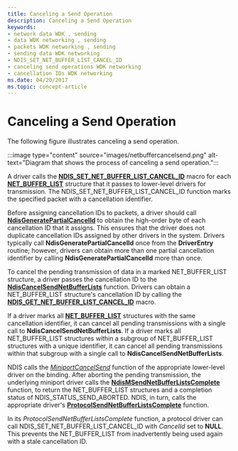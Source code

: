 ```yaml
---
title: Canceling a Send Operation
description: Canceling a Send Operation
keywords:
- network data WDK , sending
- data WDK networking , sending
- packets WDK networking , sending
- sending data WDK networking
- NDIS_SET_NET_BUFFER_LIST_CANCEL_ID
- canceling send operations WDK networking
- cancellation IDs WDK networking
ms.date: 04/20/2017
ms.topic: concept-article
---
```


# Canceling a Send Operation





The following figure illustrates canceling a send operation.

:::image type="content" source="images/netbuffercancelsend.png" alt-text="Diagram that shows the process of canceling a send operation.":::

A driver calls the [**NDIS\_SET\_NET\_BUFFER\_LIST\_CANCEL\_ID**](/windows-hardware/drivers/ddi/ndis/nf-ndis-ndis_set_net_buffer_list_cancel_id) macro for each [**NET\_BUFFER\_LIST**](/windows-hardware/drivers/ddi/nbl/ns-nbl-net_buffer_list) structure that it passes to lower-level drivers for transmission. The NDIS\_SET\_NET\_BUFFER\_LIST\_CANCEL\_ID function marks the specified packet with a cancellation identifier.

Before assigning cancellation IDs to packets, a driver should call [**NdisGeneratePartialCancelId**](/windows-hardware/drivers/ddi/ndis/nf-ndis-ndisgeneratepartialcancelid) to obtain the high-order byte of each cancellation ID that it assigns. This ensures that the driver does not duplicate cancellation IDs assigned by other drivers in the system. Drivers typically call **NdisGeneratePartialCancelId** once from the **DriverEntry** routine; however, drivers can obtain more than one partial cancellation identifier by calling **NdisGeneratePartialCancelId** more than once.

To cancel the pending transmission of data in a marked NET\_BUFFER\_LIST structure, a driver passes the cancellation ID to the [**NdisCancelSendNetBufferLists**](/windows-hardware/drivers/ddi/ndis/nf-ndis-ndiscancelsendnetbufferlists) function. Drivers can obtain a NET\_BUFFER\_LIST structure's cancellation ID by calling the [**NDIS\_GET\_NET\_BUFFER\_LIST\_CANCEL\_ID**](/windows-hardware/drivers/ddi/ndis/nf-ndis-ndis_get_net_buffer_list_cancel_id) macro.

If a driver marks all [**NET\_BUFFER\_LIST**](/windows-hardware/drivers/ddi/nbl/ns-nbl-net_buffer_list) structures with the same cancellation identifier, it can cancel all pending transmissions with a single call to **NdisCancelSendNetBufferLists**. If a driver marks all NET\_BUFFER\_LIST structures within a subgroup of NET\_BUFFER\_LIST structures with a unique identifier, it can cancel all pending transmissions within that subgroup with a single call to **NdisCancelSendNetBufferLists**.

NDIS calls the [*MiniportCancelSend*](/windows-hardware/drivers/ddi/ndis/nc-ndis-miniport_cancel_send) function of the appropriate lower-level driver on the binding. After aborting the pending transmission, the underlying miniport driver calls the [**NdisMSendNetBufferListsComplete**](/windows-hardware/drivers/ddi/ndis/nf-ndis-ndismsendnetbufferlistscomplete) function, to return the NET\_BUFFER\_LIST structures and a completion status of NDIS\_STATUS\_SEND\_ABORTED. NDIS, in turn, calls the appropriate driver's [**ProtocolSendNetBufferListsComplete**](/windows-hardware/drivers/ddi/ndis/nc-ndis-protocol_send_net_buffer_lists_complete) function.

In its *ProtocolSendNetBufferListsComplete* function, a protocol driver can call NDIS\_SET\_NET\_BUFFER\_LIST\_CANCEL\_ID with *CancelId* set to **NULL**. This prevents the NET\_BUFFER\_LIST from inadvertently being used again with a stale cancellation ID.

 

